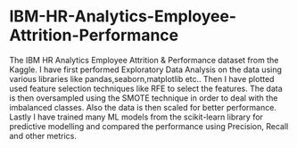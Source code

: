 # IBM-HR-Analytics-Employee-Attrition-Performance
The IBM HR Analytics Employee Attrition &amp; Performance dataset from the Kaggle. I have first performed Exploratory Data Analysis on the data using  various libraries like pandas,seaborn,matplotlib etc.. Then I have plotted used feature selection techniques like RFE to select the features.  The data is then oversampled using the SMOTE technique in order to deal with the imbalanced classes. Also the data is then scaled for better performance. Lastly I have trained many ML models from the scikit-learn library for predictive modelling and compared the performance using Precision, Recall and other metrics.
